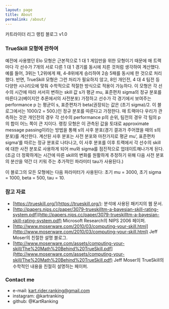 ```yaml
---
layout: page
title: About
permalink: /about/
---
```


카트라이더 리그 랭킹 블로그 v1.0

### TrueSkill 모형에 관하여
예전에 사용했던 Elo 모형은 근본적으로 1 대 1 게임만을 위한 모형이기 때문에 매 트랙마다 각 선수가 7개의 서로 다른 1 대 1 경기를 동시에 치른 것처럼 생각하여 계산했다. 예를 들어, 3위는 1,2위에게 패, 4-8위에게 승리하여 2승 5패를 동시에 한 것으로 처리했다. 반면, TrueSkill 모형은 그런 처리가 필요하지 않고, 8인 개인전, 4 대 4 팀전 등 다양한 시나리오에 맞춰 수학적으로 적절한 방식으로 적용이 가능하다. 이 모형은 각 선수의 시간에 따라 서서히 변하는 skill 값 s가 평균 mu, 표준편차 sigma의 정규 분포를 따른다고(베이지안 추론에서의 사전분포) 가정하고 선수가 각 경기에서 보여주는 performance p 는 평균이 s, 표준편차가 beta(권장되는 값은 (초기 sigma)/2. 이 블로그에서는 1000/2 = 500.)인 정규 분포를 따른다고 가정한다. 매 트랙마다 우리가 관측하는 것은 개인전의 경우 각 선수의 performance p의 순위, 팀전의 경우 각 팀의 p의 합이 어느 쪽이 큰 지이다. 랭킹 모형은 이 관측된 값을 토대로 approximate message passing이라는 방법을 통해 s의 사후 분포(경기 결과가 주어졌을 때의 s의 분포)를 계산한다. 계산된 사후 분포는 사전 분포와 마찬가지로 평균 mu’, 표준편차 sigma’를 따르는 정규 분포로 나타나고, 이 사후 분포를 이후 트랙에서 각 선수의 skill에 대한 사전 분포로 사용하게 되어 mu와 sigma를 점진적으로 업데이트해나가게 된다. (조금 더 정확하게는 시간에 따른 skill의 변화를 원활하게 추정하기 위해 다음 사전 분포의 분산을 약간 더 키워 주는 추가적인 파라미터 tau가 사용된다.)

이 블로그의 모든 모형에는 다음 파라미터가 사용된다:
초기 mu = 3000, 초기 sigma = 1000, beta = 500, tau = 10.

### 참고 자료

- [https://trueskill.org/](https://trueskill.org/): 분석에 사용된 패키지의 웹 문서.
- [http://papers.nips.cc/paper/3079-trueskilltm-a-bayesian-skill-rating-system.pdf](http://papers.nips.cc/paper/3079-trueskilltm-a-bayesian-skill-rating-system.pdf) Microsoft Research의 NIPS 2006 페이퍼.
- [http://www.moserware.com/2010/03/computing-your-skill.html](http://www.moserware.com/2010/03/computing-your-skill.html) Jeff Moser의 친절한 설명 블로그.
- [http://www.moserware.com/assets/computing-your-skill/The%20Math%20Behind%20TrueSkill.pdf](http://www.moserware.com/assets/computing-your-skill/The%20Math%20Behind%20TrueSkill.pdf) Jeff Moser의 TrueSkill의 수학적인 내용을 친절히 설명하는 페이퍼.


### Contact me

- e-mail: [kart.rider.ranking@gmail.com](mailto:kart.rider.ranking@gmail.com)
- instagram: @kartranking
- github: @KartRanking
